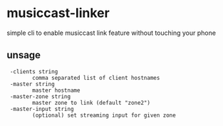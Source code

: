 # musiccast-linker
simple cli to enable musiccast link feature without touching your phone

## unsage 
````
 -clients string 
        comma separated list of client hostnames
 -master string
        master hostname
 -master-zone string
        master zone to link (default "zone2")
 -master-input string
        (optional) set streaming input for given zone
````

